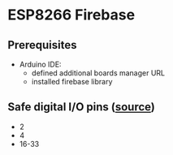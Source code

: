 # ESP8266 Firebase

## Prerequisites
* Arduino IDE:
    * defined additional boards manager URL
    * installed firebase library

## Safe digital I/O pins ([source](https://randomnerdtutorials.com/esp32-pinout-reference-gpios/))
* 2
* 4
* 16-33
